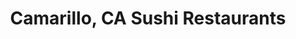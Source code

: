 ---
layout: city
title: Camarillo, CA Sushi Restaurants
permalink: /california/camarillo/
stateAbbr: CA
stateName: California
cityName: Camarillo

---